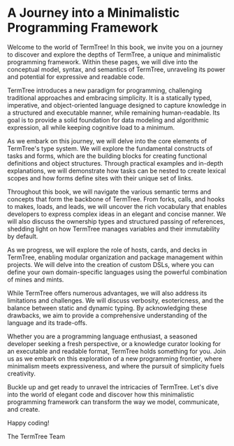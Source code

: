# A Journey into a Minimalistic Programming Framework

Welcome to the world of TermTree! In this book, we invite you on a
journey to discover and explore the depths of TermTree, a unique and
minimalistic programming framework. Within these pages, we will dive
into the conceptual model, syntax, and semantics of TermTree, unraveling
its power and potential for expressive and readable code.

TermTree introduces a new paradigm for programming, challenging
traditional approaches and embracing simplicity. It is a statically
typed, imperative, and object-oriented language designed to capture
knowledge in a structured and executable manner, while remaining
human-readable. Its goal is to provide a solid foundation for data
modeling and algorithmic expression, all while keeping cognitive load to
a minimum.

As we embark on this journey, we will delve into the core elements of
TermTree's type system. We will explore the fundamental constructs of
tasks and forms, which are the building blocks for creating functional
definitions and object structures. Through practical examples and
in-depth explanations, we will demonstrate how tasks can be nested to
create lexical scopes and how forms define sites with their unique set
of links.

Throughout this book, we will navigate the various semantic terms and
concepts that form the backbone of TermTree. From forks, calls, and
hooks to makes, loads, and leads, we will uncover the rich vocabulary
that enables developers to express complex ideas in an elegant and
concise manner. We will also discuss the ownership types and structured
passing of references, shedding light on how TermTree manages variables
and their immutability by default.

As we progress, we will explore the role of hosts, cards, and decks in
TermTree, enabling modular organization and package management within
projects. We will delve into the creation of custom DSLs, where you can
define your own domain-specific languages using the powerful combination
of mines and mints.

While TermTree offers numerous advantages, we will also address its
limitations and challenges. We will discuss verbosity, esotericness, and
the balance between static and dynamic typing. By acknowledging these
drawbacks, we aim to provide a comprehensive understanding of the
language and its trade-offs.

Whether you are a programming language enthusiast, a seasoned developer
seeking a fresh perspective, or a knowledge curator looking for an
executable and readable format, TermTree holds something for you. Join
us as we embark on this exploration of a new programming frontier, where
minimalism meets expressiveness, and where the pursuit of simplicity
fuels creativity.

Buckle up and get ready to unravel the intricacies of TermTree. Let's
dive into the world of elegant code and discover how this minimalistic
programming framework can transform the way we model, communicate, and
create.

Happy coding!

The TermTree Team
